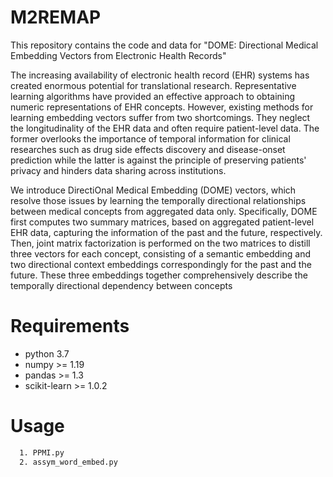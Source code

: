 # M2REMAP
This repository contains the code and data for "DOME: Directional Medical Embedding Vectors from Electronic Health Records"


The increasing availability of electronic health record (EHR) systems has created enormous potential for translational research. Representative learning algorithms have provided an effective approach to obtaining numeric representations of EHR concepts. However, existing methods for learning embedding vectors suffer from two shortcomings. They neglect the longitudinality of the EHR data and often require patient-level data. The former overlooks the importance of temporal information for clinical researches such as drug side effects discovery and disease-onset prediction while the latter is against the principle of preserving patients' privacy and hinders data sharing across institutions. 

We introduce DirectiOnal Medical Embedding (DOME) vectors, which resolve those issues by learning the temporally directional relationships between medical concepts from aggregated data only. Specifically, DOME first computes two summary matrices, based on aggregated patient-level EHR data, capturing the information of the past and the future, respectively. Then, joint matrix factorization is performed on the two matrices to distill three vectors for each concept, consisting of a semantic embedding and two directional context embeddings correspondingly for the past and the future. These three embeddings together comprehensively describe the temporally directional dependency between concepts

# Requirements
* python 3.7
* numpy >= 1.19
* pandas >= 1.3
* scikit-learn >= 1.0.2

# Usage
```sh
  1. PPMI.py
  2. assym_word_embed.py
```
